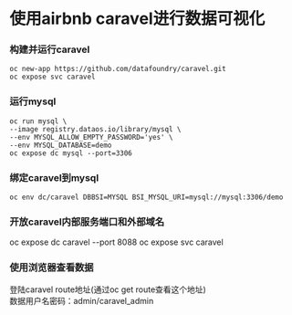 # 使用airbnb caravel进行数据可视化

###  构建并运行caravel
```
oc new-app https://github.com/datafoundry/caravel.git
oc expose svc caravel
```

### 运行mysql
```
oc run mysql \
--image registry.dataos.io/library/mysql \
--env MYSQL_ALLOW_EMPTY_PASSWORD='yes' \
--env MYSQL_DATABASE=demo 
oc expose dc mysql --port=3306
```

###  绑定caravel到mysql
```
oc env dc/caravel DBBSI=MYSQL BSI_MYSQL_URI=mysql://mysql:3306/demo
```
### 开放caravel内部服务端口和外部域名 
oc expose dc caravel --port 8088
oc expose svc caravel
### 使用浏览器查看数据
登陆caravel route地址(通过oc get route查看这个地址)  
数据用户名密码：admin/caravel_admin


